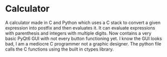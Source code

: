 # Calculator
A calculator made in C and Python which uses a C stack to convert a given expression into postfix and then evaluates it. It can evaluate expressions with parenthesis and integers with multiple digits. Now contains a very basic PyQt6 GUI with not every button functioning yet. I know the GUI looks bad, I am a mediocre C programmer not a graphic designer. The python file calls the C functions using the built in ctypes library. 
